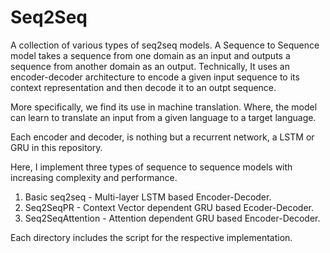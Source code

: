 # Seq2Seq

A collection of various types of seq2seq models.
A Sequence to Sequence model takes a sequence from one domain as an input and outputs a sequence from another domain as an output. Technically, It uses an encoder-decoder architecture to encode a given input sequence to its context representation and then decode it to an outpt sequence.

More specifically, we find its use in machine translation. Where, the model can learn to translate an input from a given language to a target language.

Each encoder and decoder, is nothing but a recurrent network, a LSTM or GRU in this repository. 

Here, I implement three types of sequence to sequence models with increasing complexity and performance.
1) Basic seq2seq - Multi-layer LSTM based Encoder-Decoder.
2) Seq2SeqPR - Context Vector dependent GRU based Ecoder-Decoder.
3) Seq2SeqAttention - Attention dependent GRU based Encoder-Decoder. 

Each directory includes the script for the respective implementation.




